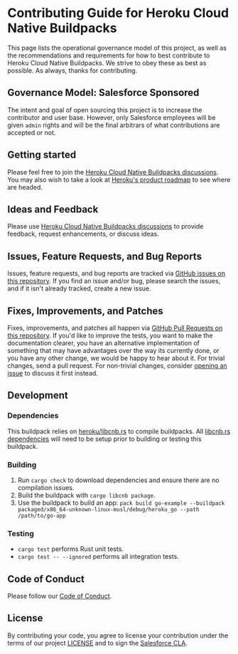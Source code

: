 # Contributing Guide for Heroku Cloud Native Buildpacks

This page lists the operational governance model of this project, as well as
the recommendations and requirements for how to best contribute to Heroku
Cloud Native Buildpacks. We strive to obey these as best as possible. As
always, thanks for contributing.

## Governance Model: Salesforce Sponsored

The intent and goal of open sourcing this project is to increase the contributor
and user base. However, only Salesforce employees will be given `admin` rights
and will be the final arbitrars of what contributions are accepted or not.

## Getting started

Please feel free to join the
[Heroku Cloud Native Buildpacks discussions](https://github.com/heroku/buildpacks/discussions).
You may also wish to take a look at
[Heroku's product roadmap](https://github.com/heroku/roadmap) to see where are headed.

## Ideas and Feedback

Please use
[Heroku Cloud Native Buildpacks discussions](https://github.com/heroku/buildpacks/discussions)
to provide feedback, request enhancements, or discuss ideas.

## Issues, Feature Requests, and Bug Reports

Issues, feature requests, and bug reports are tracked via [GitHub issues on
this repository](https://github.com/heroku/buildpacks-go/issues). If you find
an issue and/or bug, please search the issues, and if it isn't already tracked,
create a new issue.

## Fixes, Improvements, and Patches

Fixes, improvements, and patches all happen via [GitHub Pull Requests on this
repository](https://github.com/heroku/buildpacks-go/pulls). If you'd like to
improve the tests, you want to make the documentation clearer, you have an
alternative implementation of something that may have advantages over the way
its currently done, or you have any other change, we would be happy to hear
about it. For trivial changes, send a pull request. For non-trivial changes, consider
[opening an issue](#issues-feature-requests-and-bug-reports) to discuss it
first instead.

## Development

### Dependencies

This buildpack relies on [heroku/libcnb.rs](https://github.com/heroku/libcnb.rs) to compile buildpacks. All
[libcnb.rs dependencies](https://github.com/heroku/libcnb.rs#development-environment-setup)
will need to be setup prior to building or testing this buildpack.

### Building

1. Run `cargo check` to download dependencies and ensure there are no
   compilation issues.
1. Build the buildpack with `cargo libcnb package`.
1. Use the buildpack to build an app: `pack build go-example --buildpack packaged/x86_64-unknown-linux-musl/debug/heroku_go --path /path/to/go-app`

### Testing

- `cargo test` performs Rust unit tests.
- `cargo test -- --ignored` performs all integration tests.

## Code of Conduct
Please follow our [Code of Conduct](CODE_OF_CONDUCT.md).

## License
By contributing your code, you agree to license your contribution under the
terms of our project [LICENSE](LICENSE) and to sign the
[Salesforce CLA](https://cla.salesforce.com/sign-cla).
